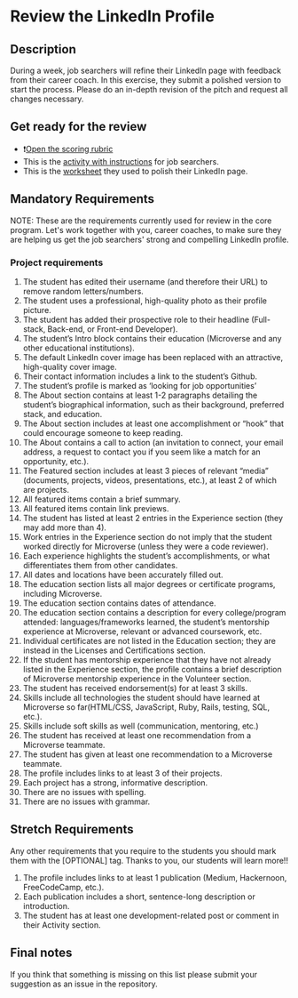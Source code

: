 # Review the LinkedIn Profile

## Description
During a week, job searchers will refine their LinkedIn page with feedback from their career coach. In this exercise, they submit a polished version to start the process. Please do an in-depth revision of the pitch and request all changes necessary.

## Get ready for the review

- ❗️[Open the scoring rubric](https://docs.google.com/document/d/1MHmt3Vx4SRHa7z8PuoUiYg9eLakpi1qGPT6868bacGc/edit)
- This is the [activity with instructions](https://github.com/microverseinc/curriculum-professional-skills/blob/main/job-search/prepare-polished-version-of-linkedin-profile.md) for job searchers.
- This is the [worksheet](https://docs.google.com/document/d/1W-BN3mKAyJAn-Kdw4QuyZU-MiF6TIG1PZrSv4Hdjcug/edit#heading=h.49ezt9nvjk6d) they used to polish their LinkedIn page.


## Mandatory Requirements

NOTE: These are the requirements currently used for review in the core program. Let's work together with you, career coaches, to make sure they are helping us get the job searchers' strong and compelling LinkedIn profile.

### Project requirements

1. The student has edited their username (and therefore their URL) to remove random letters/numbers.
2. The student uses a professional, high-quality photo as their profile picture.
3. The student has added their prospective role to their headline (Full-stack, Back-end, or Front-end Developer).
4. The student’s Intro block contains their education (Microverse and any other educational institutions).
5. The default LinkedIn cover image has been replaced with an attractive, high-quality cover image.
6. Their contact information includes a link to the student’s Github.
7. The student’s profile is marked as ‘looking for job opportunities’
8. The About section contains at least 1-2 paragraphs detailing the student’s biographical information, such as their background, preferred stack, and education.
9. The About section includes at least one accomplishment or “hook” that could encourage someone to keep reading.
10. The About contains a call to action (an invitation to connect, your email address, a request to contact you if you seem like a match for an opportunity, etc.).
11. The Featured section includes at least 3 pieces of relevant “media” (documents, projects, videos, presentations, etc.), at least 2 of which are projects.
12. All featured items contain a brief summary.
13. All featured items contain  link previews. 
14. The student has listed at least 2 entries in the Experience section (they may add more than 4). 
15. Work entries in the Experience section do  not imply that the student worked directly for Microverse (unless they were a code reviewer).
16. Each experience highlights the student’s accomplishments, or what differentiates them from other candidates.
17. All dates and locations have been accurately filled out.
18. The education section lists all major degrees or certificate programs, including Microverse.
19. The education section contains dates of attendance.
20. The education section contains a description for every college/program attended: languages/frameworks learned, the student’s mentorship experience at Microverse, relevant or advanced coursework, etc.
21. Individual certificates are not listed in the Education section; they are instead in the Licenses and Certifications section.
22. If the student has mentorship experience that they have not already listed in the Experience section, the profile contains a brief description of Microverse mentorship experience in the Volunteer section.
23. The student has received endorsement(s) for at least 3 skills.
24. Skills include all technologies the student should have learned at Microverse so far(HTML/CSS, JavaScript, Ruby, Rails, testing, SQL, etc.).
25. Skills include soft skills as well (communication, mentoring, etc.) 
26. The student has received at least one recommendation from a Microverse teammate. 
27. The student has given at least one recommendation to a Microverse teammate.
28. The profile includes links to at least 3 of their projects.
29. Each project has a strong, informative description.
30. There are no issues with spelling.
31. There are no issues with grammar. 



## Stretch Requirements
Any other requirements that you require to the students you should mark them with the [OPTIONAL] tag. Thanks to you, our students will learn more!!
1. The profile includes links to at least 1 publication (Medium, Hackernoon, FreeCodeCamp, etc.).
2. Each publication includes a short, sentence-long description or introduction.
3. The student has at least one development-related post or comment in their Activity section.


## Final notes

If you think that something is missing on this list please submit your suggestion as an issue in the repository.
